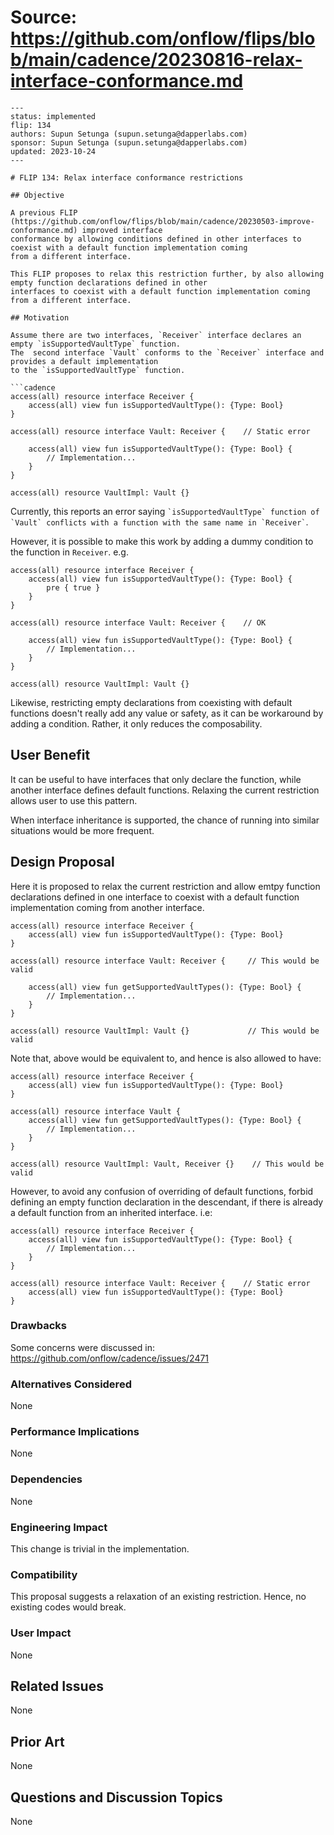 # Source: https://github.com/onflow/flips/blob/main/cadence/20230816-relax-interface-conformance.md

```
---
status: implemented
flip: 134
authors: Supun Setunga (supun.setunga@dapperlabs.com)
sponsor: Supun Setunga (supun.setunga@dapperlabs.com)
updated: 2023-10-24
---

# FLIP 134: Relax interface conformance restrictions

## Objective

A previous FLIP (https://github.com/onflow/flips/blob/main/cadence/20230503-improve-conformance.md) improved interface
conformance by allowing conditions defined in other interfaces to coexist with a default function implementation coming
from a different interface.

This FLIP proposes to relax this restriction further, by also allowing empty function declarations defined in other
interfaces to coexist with a default function implementation coming from a different interface.

## Motivation

Assume there are two interfaces, `Receiver` interface declares an empty `isSupportedVaultType` function.
The  second interface `Vault` conforms to the `Receiver` interface and provides a default implementation
to the `isSupportedVaultType` function.

```cadence
access(all) resource interface Receiver {
    access(all) view fun isSupportedVaultType(): {Type: Bool}
}

access(all) resource interface Vault: Receiver {    // Static error

    access(all) view fun isSupportedVaultType(): {Type: Bool} {
        // Implementation...
    }
}

access(all) resource VaultImpl: Vault {}
```

Currently, this reports an error saying `` `isSupportedVaultType` function of `Vault` conflicts with a function with the same name in `Receiver` ``.

However, it is possible to make this work by adding a dummy condition to the function in `Receiver`.
e.g.

```cadence
access(all) resource interface Receiver {
    access(all) view fun isSupportedVaultType(): {Type: Bool} {
        pre { true }
    }
}

access(all) resource interface Vault: Receiver {    // OK

    access(all) view fun isSupportedVaultType(): {Type: Bool} {
        // Implementation...
    }
}

access(all) resource VaultImpl: Vault {}
```

Likewise, restricting empty declarations from coexisting with default functions doesn't really add any value or safety,
as it can be workaround by adding a condition. Rather, it only reduces the composability.

## User Benefit

It can be useful to have interfaces that only declare the function, while another interface defines default functions.
Relaxing the current restriction allows user to use this pattern.

When interface inheritance is supported, the chance of running into similar situations would be more frequent.

## Design Proposal

Here it is proposed to relax the current restriction and allow emtpy function declarations defined in one interface to
coexist with a default function implementation coming from another interface.

```cadence
access(all) resource interface Receiver {
    access(all) view fun isSupportedVaultType(): {Type: Bool}
}

access(all) resource interface Vault: Receiver {     // This would be valid

    access(all) view fun getSupportedVaultTypes(): {Type: Bool} {
        // Implementation...
    }
}

access(all) resource VaultImpl: Vault {}             // This would be valid
```

Note that, above would be equivalent to, and hence is also allowed to have:

```cadence
access(all) resource interface Receiver {
    access(all) view fun isSupportedVaultType(): {Type: Bool}
}

access(all) resource interface Vault {
    access(all) view fun getSupportedVaultTypes(): {Type: Bool} {
        // Implementation...
    }
}

access(all) resource VaultImpl: Vault, Receiver {}    // This would be valid
```

However, to avoid any confusion of overriding of default functions, forbid defining an empty function declaration in the
descendant, if there is already a default function from an inherited interface. i.e:

```cadence
access(all) resource interface Receiver {
    access(all) view fun isSupportedVaultType(): {Type: Bool} {
        // Implementation...
    }
}

access(all) resource interface Vault: Receiver {    // Static error
    access(all) view fun isSupportedVaultType(): {Type: Bool}
}
```

### Drawbacks

Some concerns were discussed in: https://github.com/onflow/cadence/issues/2471

### Alternatives Considered

None

### Performance Implications

None

### Dependencies

None

### Engineering Impact

This change is trivial in the implementation.

### Compatibility

This proposal suggests a relaxation of an existing restriction. Hence, no existing codes would break.

### User Impact

None

## Related Issues

None

## Prior Art

None

## Questions and Discussion Topics

None


```
